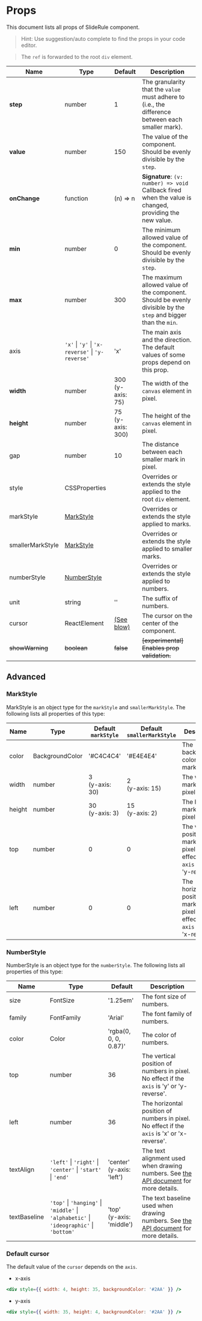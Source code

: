 # Props

This document lists all props of SlideRule component.

> Hint: Use suggestion/auto complete to find the props in your code editor.

> The `ref` is forwarded to the root `div` element.

| Name             | Type                                             | Default                       | Description                                                                                                     |
| ---------------- | ------------------------------------------------ | ----------------------------- | --------------------------------------------------------------------------------------------------------------- |
| **step**         | number                                           | 1                             | The granularity that the `value` must adhere to (i.e., the difference between each smaller mark).               |
| **value**        | number                                           | 150                           | The value of the component. Should be evenly divisible by the `step`.                                           |
| **onChange**     | function                                         | (n) => n                      | **Signature**: `(v: number) => void`<br>Callback fired when the value is changed, providing the new value.      |
| **min**          | number                                           | 0                             | The minimum allowed value of the component. Should be evenly divisible by the `step`.                           |
| **max**          | number                                           | 300                           | The maximum allowed value of the component. Should be evenly divisible by the `step` and bigger than the `min`. |
| axis             | `'x'` \| `'y'` \| `'x-reverse'` \| `'y-reverse'` | 'x'                           | The main axis and the direction. The default values of some props depend on this prop.                          |
| **width**        | number                                           | 300<br>(y-axis: 75)           | The width of the `canvas` element in pixel.                                                                     |
| **height**       | number                                           | 75<br>(y-axis: 300)           | The height of the `canvas` element in pixel.                                                                    |
| gap              | number                                           | 10                            | The distance between each smaller mark in pixel.                                                                |
| style            | CSSProperties                                    |                               | Overrides or extends the style applied to the root `div` element.                                               |
| markStyle        | [MarkStyle](#MarkStyle)                          |                               | Overrides or extends the style applied to marks.                                                                |
| smallerMarkStyle | [MarkStyle](#MarkStyle)                          |                               | Overrides or extends the style applied to smaller marks.                                                        |
| numberStyle      | [NumberStyle](#NumberStyle)                      |                               | Overrides or extends the style applied to numbers.                                                              |
| unit             | string                                           | ''                            | The suffix of numbers.                                                                                          |
| cursor           | ReactElement                                     | [(See blow)](#default-cursor) | The cursor on the center of the component.                                                                      |
| ~~showWarning~~  | ~~boolean~~                                      | ~~false~~                     | ~~[experimental] Enables prop validation.~~                                                                     |

## Advanced

### MarkStyle

MarkStyle is an object type for the `markStyle` and `smallerMarkStyle`.
The following lists all properties of this type:

| Name   | Type            | Default<br>`markStyle` | Default<br>`smallerMarkStyle` | Description                                                                               |
| ------ | --------------- | ---------------------- | ----------------------------- | ----------------------------------------------------------------------------------------- |
| color  | BackgroundColor | '#C4C4C4'              | '#E4E4E4'                     | The background-color of marks.                                                            |
| width  | number          | 3<br>(y-axis: 30)      | 2<br>(y-axis: 15)             | The width of marks in pixel.                                                              |
| height | number          | 30<br>(y-axis: 3)      | 15<br>(y-axis: 2)             | The height of marks in pixel.                                                             |
| top    | number          | 0                      | 0                             | The vertical position of marks in pixel. No effect if the `axis` is 'y' or 'y-reverse'.   |
| left   | number          | 0                      | 0                             | The horizontal position of marks in pixel. No effect if the `axis` is 'x' or 'x-reverse'. |

### NumberStyle

NumberStyle is an object type for the `numberStyle`.
The following lists all properties of this type:

| Name         | Type                                                                                    | Default                      | Description                                                                                                                                                                   |
| ------------ | --------------------------------------------------------------------------------------- | ---------------------------- | ----------------------------------------------------------------------------------------------------------------------------------------------------------------------------- |
| size         | FontSize                                                                                | '1.25em'                     | The font size of numbers.                                                                                                                                                     |
| family       | FontFamily                                                                              | 'Arial'                      | The font family of numbers.                                                                                                                                                   |
| color        | Color                                                                                   | 'rgba(0, 0, 0, 0.87)'        | The color of numbers.                                                                                                                                                         |
| top          | number                                                                                  | 36                           | The vertical position of numbers in pixel. No effect if the `axis` is 'y' or 'y-reverse'.                                                                                     |
| left         | number                                                                                  | 36                           | The horizontal position of numbers in pixel. No effect if the `axis` is 'x' or 'x-reverse'.                                                                                   |
| textAlign    | `'left'` \| `'right'` \| `'center'` \| `'start'` \| `'end'`                             | 'center'<br>(y-axis: 'left') | The text alignment used when drawing numbers. See [the API document](https://developer.mozilla.org/en-US/docs/Web/API/CanvasRenderingContext2D/textAlign) for more details.   |
| textBaseline | `'top'` \| `'hanging'` \| `'middle'` \| `'alphabetic'` \| `'ideographic'` \| `'bottom'` | 'top'<br>(y-axis: 'middle')  | The text baseline used when drawing numbers. See [the API document](https://developer.mozilla.org/en-US/docs/Web/API/CanvasRenderingContext2D/textBaseline) for more details. |

### Default cursor

The default value of the `cursor` depends on the `axis`.

- x-axis

```jsx
<div style={{ width: 4, height: 35, backgroundColor: '#2AA' }} />
```

- y-axis

```jsx
<div style={{ width: 35, height: 4, backgroundColor: '#2AA' }} />
```
